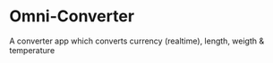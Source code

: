 # Omni-Converter
A converter app which converts currency (realtime), length, weigth &amp; temperature
